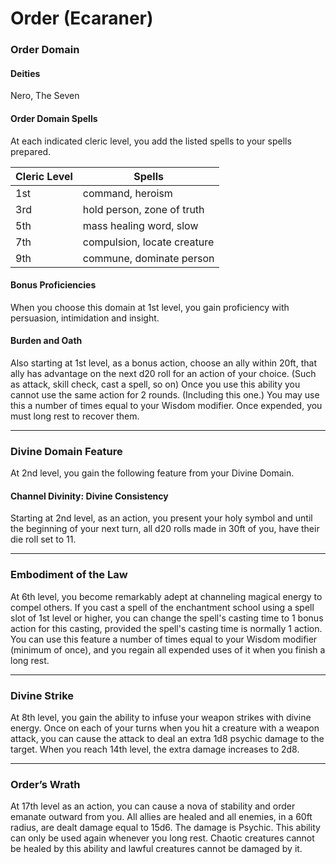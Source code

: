 Order (Ecaraner)
================

### Order Domain

#### Deities

Nero, The Seven 

#### Order Domain Spells

At each indicated cleric level, you add the listed spells to your spells prepared.  

| Cleric Level | Spells |
| --- | --- |
| 1st | command, heroism |
| 3rd | hold person, zone of truth |
| 5th | mass healing word, slow |
| 7th | compulsion, locate creature |
| 9th | commune, dominate person |

#### Bonus Proficiencies

When you choose this domain at 1st level, you gain proficiency with persuasion, intimidation and insight. 

#### Burden and Oath

Also starting at 1st level, as a bonus action, choose an ally within 20ft, that ally has advantage on the next d20 roll for an action of your choice. (Such as attack, skill check, cast a spell, so on) Once you use this ability you cannot use the same action for 2 rounds. (Including this one.) You may use this a number of times equal to your Wisdom modifier. Once expended, you must long rest to recover them.

* * *

### Divine Domain Feature

At 2nd level, you gain the following feature from your Divine Domain. 

#### Channel Divinity: Divine Consistency

Starting at 2nd level, as an action, you present your holy symbol and until the beginning of your next turn, all d20 rolls made in 30ft of you, have their die roll set to 11.

* * *

### Embodiment of the Law

At 6th level, you become remarkably adept at channeling magical energy to compel others.  If you cast a spell of the enchantment school using a spell slot of 1st level or higher, you can change the spell's casting time to 1 bonus action for this casting, provided the spell's casting time is normally 1 action.  You can use this feature a number of times equal to your Wisdom modifier (minimum of once), and you regain all expended uses of it when you finish a long rest.

* * *

### Divine Strike

At 8th level, you gain the ability to infuse your weapon strikes with divine energy. Once on each of your turns when you hit a creature with a weapon attack, you can cause the attack to deal an extra 1d8 psychic damage to the target. When you reach 14th level, the extra damage increases to 2d8.

* * *

### Order’s Wrath

At 17th level as an action, you can cause a nova of stability and order emanate outward from you. All allies are healed and all enemies, in a 60ft radius, are dealt damage equal to 15d6. The damage is Psychic. This ability can only be used again whenever you long rest. Chaotic creatures cannot be healed by this ability and lawful creatures cannot be damaged by it.
